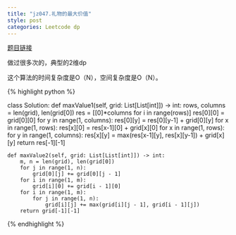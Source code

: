 ```yaml
---
title: "jz047.礼物的最大价值"
style: post
categories: Leetcode dp
---
```


[题目链接](https://leetcode-cn.com/problems/li-wu-de-zui-da-jie-zhi-lcof/)

做过很多次的，典型的2维dp

这个算法的时间复杂度是O（N），空间复杂度是O（N）。

{% highlight python %}

class Solution:
    def maxValue1(self, grid: List[List[int]]) -> int:
        rows, columns = len(grid), len(grid[0])
        res = [[0]*columns for i in range(rows)]
        res[0][0] = grid[0][0]
        for y in range(1, columns):
            res[0][y] = res[0][y-1] + grid[0][y]
        for x in range(1, rows):
            res[x][0] = res[x-1][0] + grid[x][0]
        for x in range(1, rows):
            for y in range(1, columns):
                res[x][y] = max(res[x-1][y], res[x][y-1]) + grid[x][y]
        return res[-1][-1]

    def maxValue2(self, grid: List[List[int]]) -> int:
        m, n = len(grid), len(grid[0])
        for j in range(1, n):
            grid[0][j] += grid[0][j - 1]
        for i in range(1, m):
            grid[i][0] += grid[i - 1][0]
        for i in range(1, m):
            for j in range(1, n):
                grid[i][j] += max(grid[i][j - 1], grid[i - 1][j])
        return grid[-1][-1]

{% endhighlight %}


